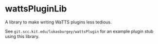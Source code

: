 
wattsPluginLib
====

A library to make writing WaTTS plugins less tedious.

See `git.scc.kit.edu/lukasburgey/wattsPlugin` for an example plugin stub using this library.
